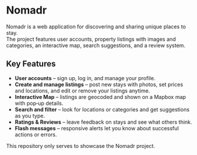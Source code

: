 # Nomadr

Nomadr is a web application for discovering and sharing unique places to stay.  
The project features user accounts, property listings with images and categories, an interactive map, search suggestions, and a review system.

## Key Features

- **User accounts** – sign up, log in, and manage your profile.
- **Create and manage listings** – post new stays with photos, set prices and locations, and edit or remove your listings anytime.
- **Interactive Map** – listings are geocoded and shown on a Mapbox map with pop‑up details.
- **Search and filter** – look for locations or categories and get suggestions as you type.
- **Ratings & Reviews** – leave feedback on stays and see what others think.
- **Flash messages** – responsive alerts let you know about successful actions or errors.

This repository only serves to showcase the Nomadr project.

